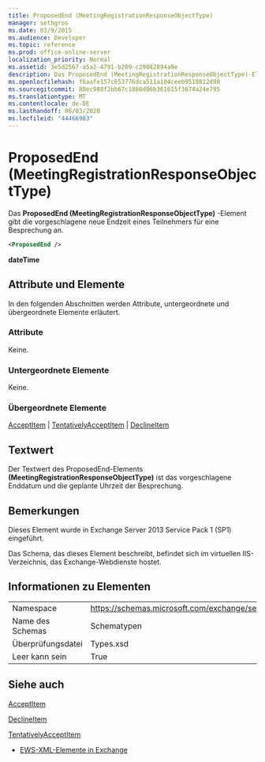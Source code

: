 ```yaml
---
title: ProposedEnd (MeetingRegistrationResponseObjectType)
manager: sethgros
ms.date: 03/9/2015
ms.audience: Developer
ms.topic: reference
ms.prod: office-online-server
localization_priority: Normal
ms.assetid: 3e5d2567-a5a2-4791-b209-c29082894a9e
description: Das ProposedEnd (MeetingRegistrationResponseObjectType)-Element gibt die vorgeschlagene neue Endzeit eines Teilnehmers für eine Besprechung an.
ms.openlocfilehash: f6aafe157c653776dca511a104ceeb9518812d98
ms.sourcegitcommit: 88ec988f2bb67c1866d06b361615f3674a24e795
ms.translationtype: MT
ms.contentlocale: de-DE
ms.lasthandoff: 06/03/2020
ms.locfileid: "44466983"
---
```

# <a name="proposedend-meetingregistrationresponseobjecttype"></a>ProposedEnd (MeetingRegistrationResponseObjectType)

Das **ProposedEnd (MeetingRegistrationResponseObjectType)** -Element gibt die vorgeschlagene neue Endzeit eines Teilnehmers für eine Besprechung an. 
  
```XML
<ProposedEnd />
```

 **dateTime**
## <a name="attributes-and-elements"></a>Attribute und Elemente

In den folgenden Abschnitten werden Attribute, untergeordnete und übergeordnete Elemente erläutert.
  
### <a name="attributes"></a>Attribute

Keine.
  
### <a name="child-elements"></a>Untergeordnete Elemente

Keine.
  
### <a name="parent-elements"></a>Übergeordnete Elemente

[AcceptItem](acceptitem.md)  |  [TentativelyAcceptItem](tentativelyacceptitem.md)  |  [DeclineItem](declineitem.md)
  
## <a name="text-value"></a>Textwert

Der Textwert des ProposedEnd-Elements **(MeetingRegistrationResponseObjectType)** ist das vorgeschlagene Enddatum und die geplante Uhrzeit der Besprechung. 
  
## <a name="remarks"></a>Bemerkungen

Dieses Element wurde in Exchange Server 2013 Service Pack 1 (SP1) eingeführt.
  
Das Schema, das dieses Element beschreibt, befindet sich im virtuellen IIS-Verzeichnis, das Exchange-Webdienste hostet.
  
## <a name="element-information"></a>Informationen zu Elementen

|||
|:-----|:-----|
|Namespace  <br/> |https://schemas.microsoft.com/exchange/services/2006/types  <br/> |
|Name des Schemas  <br/> |Schematypen  <br/> |
|Überprüfungsdatei  <br/> |Types.xsd  <br/> |
|Leer kann sein  <br/> |True  <br/> |
   
## <a name="see-also"></a>Siehe auch



[AcceptItem](acceptitem.md)
  
[DeclineItem](declineitem.md)
  
[TentativelyAcceptItem](tentativelyacceptitem.md)


- [EWS-XML-Elemente in Exchange](ews-xml-elements-in-exchange.md)

